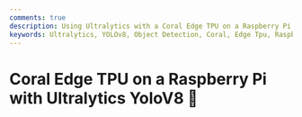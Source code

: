 ```yaml
---
comments: true
description: Using Ultralytics with a Coral Edge TPU on a Raspberry Pi for increased inference performance.
keywords: Ultralytics, YOLOv8, Object Detection, Coral, Edge Tpu, Raspberry Pi
---
```


# Coral Edge TPU on a Raspberry Pi with Ultralytics YoloV8 🚀